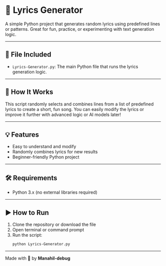 # 🎵 Lyrics Generator

A simple Python project that generates random lyrics using predefined lines or patterns. Great for fun, practice, or experimenting with text generation logic.

---

## 📁 File Included
- `Lyrics-Generator.py`: The main Python file that runs the lyrics generation logic.

---

## 🚀 How It Works
This script randomly selects and combines lines from a list of predefined lyrics to create a short, fun song. You can easily modify the lyrics or improve it further with advanced logic or AI models later!

---

## 💡 Features
- Easy to understand and modify  
- Randomly combines lyrics for new results  
- Beginner-friendly Python project

---

## 🛠️ Requirements
- Python 3.x (no external libraries required)

---

## ▶️ How to Run
1. Clone the repository or download the file  
2. Open terminal or command prompt  
3. Run the script:
    ```bash
    python Lyrics-Generator.py
    ```

---

Made with 💜 by **Manahil-debug**
